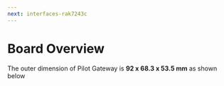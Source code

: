 ```yaml
---
next: interfaces-rak7243c
---
```


# Board Overview

The outer dimension of Pilot Gateway is **92 x 68.3 x 53.5 mm** as shown below    

<rk-img
  src="/assets/images/datasheet/rak7243c/rak7243-dimensions.png"
  width="75%"
  figure-number="1"
  caption="RAK7243C Outer Dimensions"
/>